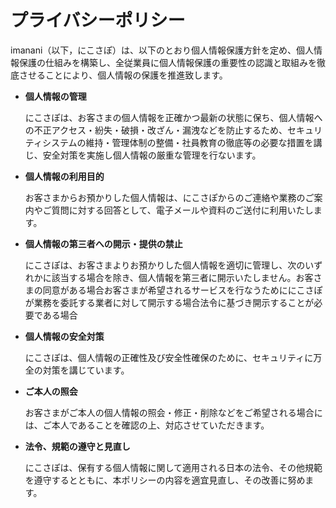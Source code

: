 # プライバシーポリシー

imanani（以下，にこさぽ）は、以下のとおり個人情報保護方針を定め、個人情報保護の仕組みを構築し、全従業員に個人情報保護の重要性の認識と取組みを徹底させることにより、個人情報の保護を推進致します。

- **個人情報の管理**

  にこさぽは、お客さまの個人情報を正確かつ最新の状態に保ち、個人情報への不正アクセス・紛失・破損・改ざん・漏洩などを防止するため、セキュリティシステムの維持・管理体制の整備・社員教育の徹底等の必要な措置を講じ、安全対策を実施し個人情報の厳重な管理を行ないます。

- **個人情報の利用目的**

  お客さまからお預かりした個人情報は、にこさぽからのご連絡や業務のご案内やご質問に対する回答として、電子メールや資料のご送付に利用いたします。

- **個人情報の第三者への開示・提供の禁止**

  にこさぽは、お客さまよりお預かりした個人情報を適切に管理し、次のいずれかに該当する場合を除き、個人情報を第三者に開示いたしません。お客さまの同意がある場合お客さまが希望されるサービスを行なうためににこさぽが業務を委託する業者に対して開示する場合法令に基づき開示することが必要である場合

- **個人情報の安全対策**

  にこさぽは、個人情報の正確性及び安全性確保のために、セキュリティに万全の対策を講じています。

- **ご本人の照会**

  お客さまがご本人の個人情報の照会・修正・削除などをご希望される場合には、ご本人であることを確認の上、対応させていただきます。

- **法令、規範の遵守と見直し**

  にこさぽは、保有する個人情報に関して適用される日本の法令、その他規範を遵守するとともに、本ポリシーの内容を適宜見直し、その改善に努めます。